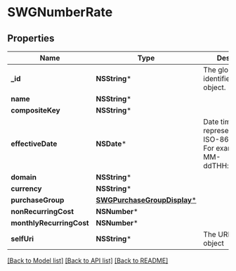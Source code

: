 # SWGNumberRate

## Properties
Name | Type | Description | Notes
------------ | ------------- | ------------- | -------------
**_id** | **NSString*** | The globally unique identifier for the object. | [optional] 
**name** | **NSString*** |  | [optional] 
**compositeKey** | **NSString*** |  | [optional] 
**effectiveDate** | **NSDate*** | Date time is represented as an ISO-8601 string. For example: yyyy-MM-ddTHH:mm:ss.SSSZ | [optional] 
**domain** | **NSString*** |  | [optional] 
**currency** | **NSString*** |  | [optional] 
**purchaseGroup** | [**SWGPurchaseGroupDisplay***](SWGPurchaseGroupDisplay.md) |  | [optional] 
**nonRecurringCost** | **NSNumber*** |  | [optional] 
**monthlyRecurringCost** | **NSNumber*** |  | [optional] 
**selfUri** | **NSString*** | The URI for this object | [optional] 

[[Back to Model list]](../README.md#documentation-for-models) [[Back to API list]](../README.md#documentation-for-api-endpoints) [[Back to README]](../README.md)



